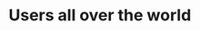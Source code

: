 # Users all over the world

[.source]: https://www.linux-tips-and-tricks.de/en/raspibackupcategorye/547-raspibackup-list-of-countries-raspibackup-is-used-in-the-world
[.source]: https://www.linux-tips-and-tricks.de/de/raspibackupcategoried/546-raspibackup-benutzer-aus-aller-welt
